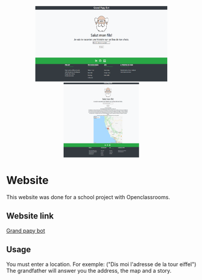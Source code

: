 <p align="center">
  <img src="app\static\image\Capture_one.PNG" width="350" height="200" title="hover text">
  <img src="app/static/image/Capture_2.PNG" width="200" height="200" alt="accessibility text">
</p>

# Website

This website was done for a school project with Openclassrooms. 


## Website link
 [Grand papy bot](https://grand-papy-bot-th.herokuapp.com/)



## Usage

You must enter a location.
For exemple: ("Dis moi l'adresse de la tour eiffel")
The grandfather will answer you the address, the map and a story.


